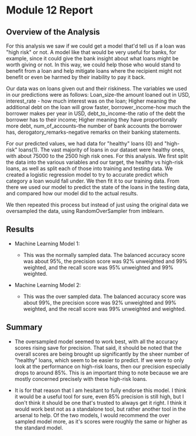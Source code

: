 # Module 12 Report

## Overview of the Analysis

For this analysis we saw if we could get a model that'd tell us if a loan was "high risk" or not. A model like that would be very useful for banks, for example, since it could give the bank insight about what loans might be worth giving or not. In this way, we could help those who would stand to benefit from a loan and help mitigate loans where the recipient might not benefit or even be harmed by their inability to pay it back.

Our data was on loans given out and their riskiness. The variables we used in our predictions were as follows: Loan_size-the amount loaned out in USD, interest_rate - how much interest was on the loan; Higher meaning the additional debt on the loan will grow faster, borrower_income-how much the borrower makes per year in USD, debt_to_income-the ratio of the debt the borrower has to their income; Higher meaning they have proportionally more debt, num_of_accounts-the number of bank accounts the borrower has, derogatory_remarks-negative remarks on their banking statements. 

For our predicted values, we had data for "healthy" loans (0) and "high-risk" loans(1). The vast majority of loans in our dataset were healthy ones, with about 75000 to the 2500 high risk ones. For this analysis. We first split the data into the various variables and our target, the healthy vs high-risk loans, as well as split each of those into training and testing data. We created a logistic regression model to try to accurate predict which category a loan would fall under. We then fit it to our training data. From there we used our model to predict the state of the loans in the testing data, and compared how our model did to the actual results.

We then repeated this process but instead of just using the original data we oversampled the data, using RandomOverSampler from imblearn.

## Results


* Machine Learning Model 1:
  * This was the normally sampled data. The balanced accuracy score was about 95%, the precision score was 92% unweighted and 99% weighted, and the recall score was 95% unweighted and 99% weighted.



* Machine Learning Model 2:
  * This was the over sampled data. The balanced accuracy score was about 99%, the precision score was 92% unweighted and 99% weighted, and the recall score was 99% unweighted and weighted.

## Summary

* The oversampled model seemed to work best, with all the accuracy scores rising save for precision. That said, it should be noted that the overall scores are being brought up significantly by the sheer number of "healthy" loans, which seem to be easier to predict. If we were to only look at the performance on high-risk loans, then our precision especially drops to around 85%. This is an important thing to note because we are mostly concerned precisely with these high-risk loans. 

* It is for that reason that I am hesitant to fully endorse this model. I think it would be a useful tool for sure, even 85% precision is still high, but I don't think it should be one that's trusted to always get it right. I think it would work best not as a standalone tool, but rather another tool in the arsenal to help. Of the two models, I would recommend the over sampled model more, as it's scores were roughly the same or higher as the standard model.

